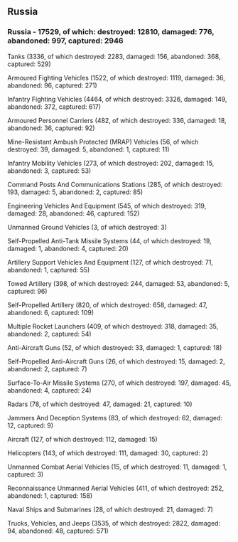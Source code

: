 
 
 ## Russia
 
 ### Russia - 17529, of which: destroyed: 12810, damaged: 776, abandoned: 997, captured: 2946

 

 

 Tanks (3336, of which destroyed: 2283, damaged: 156, abandoned: 368, captured: 529)

 Armoured Fighting Vehicles (1522, of which destroyed: 1119, damaged: 36, abandoned: 96, captured: 271)

 Infantry Fighting Vehicles (4464, of which destroyed: 3326, damaged: 149, abandoned: 372, captured: 617)

 Armoured Personnel Carriers (482, of which destroyed: 336, damaged: 18, abandoned: 36, captured: 92)

 Mine-Resistant Ambush Protected (MRAP) Vehicles (56, of which destroyed: 39, damaged: 5, abandoned: 1, captured: 11)

 Infantry Mobility Vehicles (273, of which destroyed: 202, damaged: 15, abandoned: 3, captured: 53)

 Command Posts And Communications Stations (285, of which destroyed: 193, damaged: 5, abandoned: 2, captured: 85)

 Engineering Vehicles And Equipment (545, of which destroyed: 319, damaged: 28, abandoned: 46, captured: 152)

 Unmanned Ground Vehicles (3, of which destroyed: 3)

 Self-Propelled Anti-Tank Missile Systems (44, of which destroyed: 19, damaged: 1, abandoned: 4, captured: 20)

 Artillery Support Vehicles And Equipment (127, of which destroyed: 71, abandoned: 1, captured: 55)

 Towed Artillery (398, of which destroyed: 244, damaged: 53, abandoned: 5, captured: 96)

 Self-Propelled Artillery (820, of which destroyed: 658, damaged: 47, abandoned: 6, captured: 109)

 Multiple Rocket Launchers (409, of which destroyed: 318, damaged: 35, abandoned: 2, captured: 54)

 Anti-Aircraft Guns (52, of which destroyed: 33, damaged: 1, captured: 18)

 Self-Propelled Anti-Aircraft Guns (26, of which destroyed: 15, damaged: 2, abandoned: 2, captured: 7)

 Surface-To-Air Missile Systems (270, of which destroyed: 197, damaged: 45, abandoned: 4, captured: 24)

 Radars (78, of which destroyed: 47, damaged: 21, captured: 10)

 Jammers And Deception Systems (83, of which destroyed: 62, damaged: 12, captured: 9)

 Aircraft (127, of which destroyed: 112, damaged: 15)

 Helicopters (143, of which destroyed: 111, damaged: 30, captured: 2)

 Unmanned Combat Aerial Vehicles (15, of which destroyed: 11, damaged: 1, captured: 3)

 Reconnaissance Unmanned Aerial Vehicles (411, of which destroyed: 252, abandoned: 1, captured: 158)

 Naval Ships and Submarines (28, of which destroyed: 21, damaged: 7)

 Trucks, Vehicles, and Jeeps (3535, of which destroyed: 2822, damaged: 94, abandoned: 48, captured: 571)

